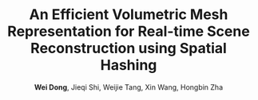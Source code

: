 ---
title  : "An Efficient Volumetric Mesh Representation for Real-time Scene Reconstruction using Spatial Hashing"
author : "<b>Wei Dong</b>, Jieqi Shi, Weijie Tang, Xin Wang, Hongbin Zha"
journal: "ICRA 2018"
imurl  : "/assets/images/mesh-overview.jpg"
paperurl: "/assets/pdf/mesh.pdf"
codeurl: "https://github.com/theNded/MeshHashing"
type:     "publication"
---
